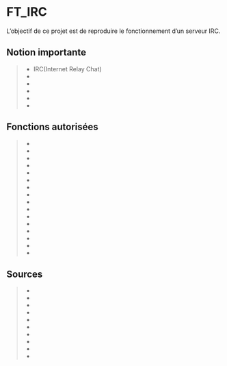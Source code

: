 # FT_IRC

L’objectif de ce projet est de reproduire le fonctionnement d’un serveur IRC.

## Notion importante
>* IRC(Internet Relay Chat)
>* 
>* 
>* 
>* 
>* 

## Fonctions autorisées
>* 
>* 
>* 
>* 
>* 
>* 
>* 
>* 
>* 
>* 
>* 
>* 
>* 
>* 
>* 
>* 

## Sources
>* 
>* 
>* 
>* 
>* 
>* 
>* 
>* 
>* 
>* 
